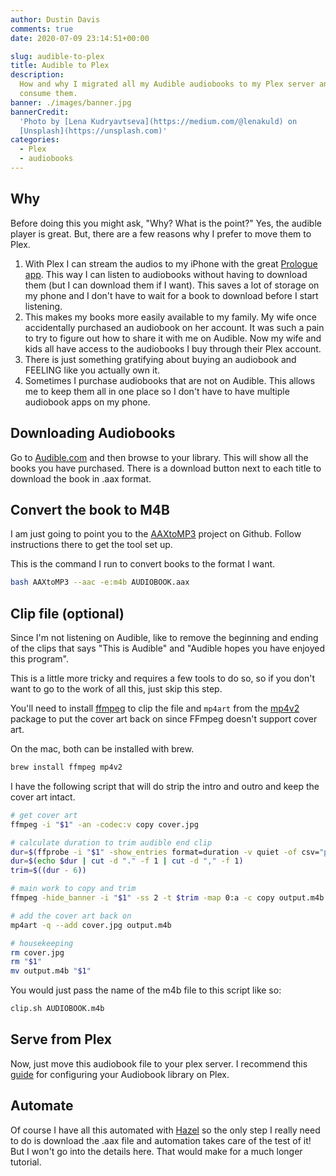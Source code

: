 ```yaml
---
author: Dustin Davis
comments: true
date: 2020-07-09 23:14:51+00:00

slug: audible-to-plex
title: Audible to Plex
description:
  How and why I migrated all my Audible audiobooks to my Plex server and how I
  consume them.
banner: ./images/banner.jpg
bannerCredit:
  'Photo by [Lena Kudryavtseva](https://medium.com/@lenakuld) on
  [Unsplash](https://unsplash.com)'
categories:
  - Plex
  - audiobooks
---
```


## Why

Before doing this you might ask, "Why? What is the point?" Yes, the audible
player is great. But, there are a few reasons why I prefer to move them to Plex.

1. With Plex I can stream the audios to my iPhone with the great
   [Prologue app](https://prologue-app.com/). This way I can listen to
   audiobooks without having to download them (but I can download them if I
   want). This saves a lot of storage on my phone and I don't have to wait for a
   book to download before I start listening.
2. This makes my books more easily available to my family. My wife once
   accidentally purchased an audiobook on her account. It was such a pain to try
   to figure out how to share it with me on Audible. Now my wife and kids all
   have access to the audiobooks I buy through their Plex account.
3. There is just something gratifying about buying an audiobook and FEELING like
   you actually own it.
4. Sometimes I purchase audiobooks that are not on Audible. This allows me to
   keep them all in one place so I don't have to have multiple audiobook apps on
   my phone.

## Downloading Audiobooks

Go to [Audible.com](https://amzn.to/3oyWUTI) and then browse to your library.
This will show all the books you have purchased. There is a download button next
to each title to download the book in .aax format.

## Convert the book to M4B

I am just going to point you to the
[AAXtoMP3](https://github.com/KrumpetPirate/AAXtoMP3) project on Github. Follow
instructions there to get the tool set up.

This is the command I run to convert books to the format I want.

```bash
bash AAXtoMP3 --aac -e:m4b AUDIOBOOK.aax
```

## Clip file (optional)

Since I'm not listening on Audible, like to remove the beginning and ending of
the clips that says "This is Audible" and "Audible hopes you have enjoyed this
program".

This is a little more tricky and requires a few tools to do so, so if you don't
want to go to the work of all this, just skip this step.

You'll need to install [ffmpeg](https://ffmpeg.org/) to clip the file and
`mp4art` from the [mp4v2](https://github.com/TechSmith/mp4v2) package to put the
cover art back on since FFmpeg doesn't support cover art.

On the mac, both can be installed with brew.

```bash
brew install ffmpeg mp4v2
```

I have the following script that will do strip the intro and outro and keep the
cover art intact.

```bash
# get cover art
ffmpeg -i "$1" -an -codec:v copy cover.jpg

# calculate duration to trim audible end clip
dur=$(ffprobe -i "$1" -show_entries format=duration -v quiet -of csv="p=0")
dur=$(echo $dur | cut -d "." -f 1 | cut -d "," -f 1)
trim=$((dur - 6))

# main work to copy and trim
ffmpeg -hide_banner -i "$1" -ss 2 -t $trim -map 0:a -c copy output.m4b

# add the cover art back on
mp4art -q --add cover.jpg output.m4b

# housekeeping
rm cover.jpg
rm "$1"
mv output.m4b "$1"
```

You would just pass the name of the m4b file to this script like so:

```bash
clip.sh AUDIOBOOK.m4b
```

## Serve from Plex

Now, just move this audiobook file to your plex server. I recommend this
[guide](https://github.com/seanap/Plex-Audiobook-Guide) for configuring your
Audiobook library on Plex.

## Automate

Of course I have all this automated with [Hazel](https://www.noodlesoft.com/) so
the only step I really need to do is download the .aax file and automation takes
care of the test of it! But I won't go into the details here. That would make
for a much longer tutorial.
